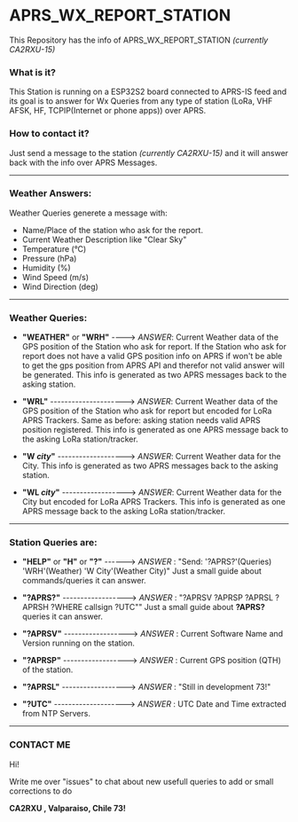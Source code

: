 # APRS_WX_REPORT_STATION

This Repository has the info of APRS_WX_REPORT_STATION *(currently CA2RXU-15)*

### What is it?
This Station is running on a ESP32S2 board connected to APRS-IS feed and its goal is to answer for Wx Queries from any type of station (LoRa, VHF AFSK, HF, TCPIP(Internet or phone apps)) over APRS.

### How to contact it?
Just send a message to the station *(currently CA2RXU-15)* and it will answer back with the info over APRS Messages.

-----

### Weather Answers:
Weather Queries generete a message with:
- Name/Place of the station who ask for the report.
- Current Weather Description like "Clear Sky"
- Temperature (°C)
- Pressure (hPa)
- Humidity (%)
- Wind Speed (m/s)
- Wind Direction (deg)

-----

### Weather Queries:
- **"WEATHER"** or **"WRH"** ----> *ANSWER*: Current Weather data of the GPS position of the Station who ask for report. If the Station who ask for report does not have a valid GPS position info on APRS if won't be able to get the gps position from APRS API and therefor not valid answer will be generated. This info is generated as two APRS messages back to the asking station.

- **"WRL"** ---------------------> *ANSWER*: Current Weather data of the GPS position of the Station who ask for report but encoded for LoRa APRS Trackers. Same as before: asking station needs valid APRS position registered. This info is generated as one APRS message back to the asking LoRa station/tracker.

- **"W *city*"** -------------------> *ANSWER*: Current Weather data for the City. This info is generated as two APRS messages back to the asking station.

  
- **"WL *city*"** ------------------> *ANSWER*: Current Weather data for the City but encoded for LoRa APRS Trackers. This info is generated as one APRS message back to the asking LoRa station/tracker.
  

-----

### Station Queries are:
- **"HELP"** or **"H"** or **"?"** ------> *ANSWER* : "Send: '?APRS?'(Queries) 'WRH'(Weather) 'W City'(Weather City)"
  Just a small guide about commands/queries it can answer.
  
- **"?APRS?"** ------------------> *ANSWER* : "?APRSV ?APRSP ?APRSL ?APRSH ?WHERE callsign ?UTC""
  Just a small guide about **?APRS?** queries it can answer.
  
- **"?APRSV"** ------------------> *ANSWER* : Current Software Name and Version running on the station.
  
- **"?APRSP"** ------------------> *ANSWER* : Current GPS position (QTH) of the station.
  
- **"?APRSL"** ------------------> *ANSWER* : "Still in development 73!" 
  
- **"?UTC"** --------------------> *ANSWER* : UTC Date and Time extracted from NTP Servers.


-----
### CONTACT ME
Hi!

Write me over "issues" to chat about new usefull queries to add or small corrections to do

**CA2RXU , Valparaiso, Chile 73!**
